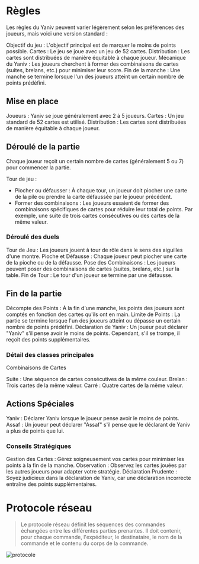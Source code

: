 # Règles

Les règles du Yaniv peuvent varier légèrement selon les préférences des joueurs, mais voici une version standard :

Objectif du jeu : L'objectif principal est de marquer le moins de points possible.
Cartes : Le jeu se joue avec un jeu de 52 cartes.
Distribution : Les cartes sont distribuées de manière équitable à chaque joueur.
Mécanique du Yaniv : Les joueurs cherchent à former des combinaisons de cartes (suites, brelans, etc.) pour minimiser leur score.
Fin de la manche : Une manche se termine lorsque l'un des joueurs atteint un certain nombre de points prédéfini.

## Mise en place

Joueurs : Yaniv se joue généralement avec 2 à 5 joueurs.
Cartes : Un jeu standard de 52 cartes est utilisé.
Distribution : Les cartes sont distribuées de manière équitable à chaque joueur.

## Déroulé de la partie

Chaque joueur reçoit un certain nombre de cartes (généralement 5 ou 7) pour commencer la partie.

Tour de jeu :
   - Piocher ou défausser : À chaque tour, un joueur doit piocher une carte de la pile ou prendre la carte défaussée par le joueur précédent.
   - Former des combinaisons : Les joueurs essaient de former des combinaisons spécifiques de cartes pour réduire leur total de points. Par exemple, une suite de trois cartes consécutives ou des cartes de la même valeur.


### Déroulé des duels

Tour de Jeu : Les joueurs jouent à tour de rôle dans le sens des aiguilles d'une montre.
Pioche et Défausse : Chaque joueur peut piocher une carte de la pioche ou de la défausse.
Pose des Combinaisons : Les joueurs peuvent poser des combinaisons de cartes (suites, brelans, etc.) sur la table.
Fin de Tour : Le tour d'un joueur se termine par une défausse.

## Fin de la partie

Décompte des Points : À la fin d'une manche, les points des joueurs sont comptés en fonction des cartes qu'ils ont en main.
Limite de Points : La partie se termine lorsque l'un des joueurs atteint ou dépasse un certain nombre de points prédéfini.
Déclaration de Yaniv : Un joueur peut déclarer "Yaniv" s'il pense avoir le moins de points. Cependant, s'il se trompe, il reçoit des points supplémentaires.

### Détail des classes principales

Combinaisons de Cartes

Suite : Une séquence de cartes consécutives de la même couleur.
Brelan : Trois cartes de la même valeur.
Carré : Quatre cartes de la même valeur.

## Actions Spéciales

Yaniv : Déclarer Yaniv lorsque le joueur pense avoir le moins de points.
Assaf : Un joueur peut déclarer "Assaf" s'il pense que le déclarant de Yaniv a plus de points que lui.

### Conseils Stratégiques

Gestion des Cartes : Gérez soigneusement vos cartes pour minimiser les points à la fin de la manche.
Observation : Observez les cartes jouées par les autres joueurs pour adapter votre stratégie.
Déclaration Prudente : Soyez judicieux dans la déclaration de Yaniv, car une déclaration incorrecte entraîne des points supplémentaires.


# Protocole réseau

> Le protocole réseau définit les séquences des commandes échangées entre les différentes parties prenantes. Il doit contenir, pour chaque commande, l'expéditeur, le destinataire, le nom de la commande et le contenu du corps de la commande.

![protocole](doc/protocle.png)


